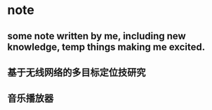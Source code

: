 # note
some note written by me, including new knowledge, temp things making me excited.
-------------------
基于无线网络的多目标定位技研究
--------------------
音乐播放器
------------------
